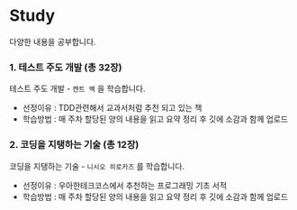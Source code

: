 # Study
다양한 내용을 공부합니다.

### 1. 테스트 주도 개발 (총 32장)
테스트 주도 개발 - `켄트 벡` 을 학습합니다.
- 선정이유 : TDD관련해서 교과서처럼 추천 되고 있는 책
- 학습방법 : 매 주차 할당된 양의 내용을 읽고 요약 정리 후 깃에 소감과 함께 업로드


### 2. 코딩을 지탱하는 기술 (총 12장)
코딩을 지탱하는 기술 - `니시오 히로카즈` 를 학습합니다.
- 선정이유 : 우아한테크코스에서 추천하는 프로그래밍 기초 서적
- 학습방법 : 매 주차 할당된 양의 내용을 읽고 요약 정리 후 깃에 소감과 함께 업로드 
